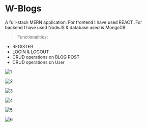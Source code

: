 # W-Blogs
A full-stack MERN application. For frontend I have used REACT .For backend I have used NodeJS & database used is MongoDB.


>Functionalities:
* REGISTER
* LOGIN & LOGOUT
* CRUD operations on BLOG POST
* CRUD operations on User

  
![1](https://github.com/Wasif-Ansari/W_BLOGS/assets/110668035/99ce758c-b07e-4dee-ba33-9cd2faac3f2f)


![2](https://github.com/Wasif-Ansari/W_BLOGS/assets/110668035/0cc830c1-b70c-4bd5-bfae-d1c618118047)


![3](https://github.com/Wasif-Ansari/W_BLOGS/assets/110668035/1669e19f-1920-4385-9857-af3251f283d0)


![4](https://github.com/Wasif-Ansari/W_BLOGS/assets/110668035/fff23894-a46f-4a55-a3a2-5cb33e7a872a)


![5](https://github.com/Wasif-Ansari/W_BLOGS/assets/110668035/cba37b56-c472-40cc-85c6-f380859c4df0)


![6](https://github.com/Wasif-Ansari/W_BLOGS/assets/110668035/8400cd27-7196-40bb-93a9-bcc27132918a)


